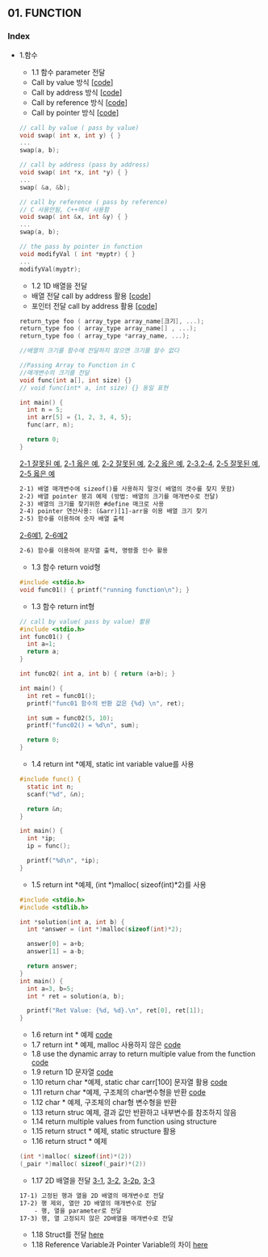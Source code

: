 ## 01. FUNCTION
### Index
* 1.함수
  *  1.1 함수 parameter 전달
  *  Call by value 방식 [[code](https://github.com/csbyun-data/C-Pro/blob/main/chap01/Function/Call_by_value1.c)]
  *  Call by address 방식 [[code](https://github.com/csbyun-data/C-Pro/blob/main/chap01/Function/Call_by_address1.c)]
  *  Call by reference 방식 [[code](https://github.com/csbyun-data/C-Pro/blob/main/chap01/Function/Call_by_reference1.c)]
  *  Call by pointer 방식 [[code](https://github.com/csbyun-data/C-Pro/blob/main/chap01/Function/Call_by_pointer1.c)]

  ```c
  // call by value ( pass by value)
  void swap( int x, int y) { }
  ...
  swap(a, b);
  ```
  ```c
  // call by address (pass by address)
  void swap( int *x, int *y) { }
  ...
  swap( &a, &b);
  ```
  ```c
  // call by reference ( pass by reference)
  // C 사용안됨, C++에서 사용함
  void swap( int &x, int &y) { }
  ...
  swap(a, b);
  ```
  ```c
  // the pass by pointer in function
  void modifyVal ( int *myptr) { }
  ...
  modifyVal(myptr);
  ```

  *  1.2 1D 배열을 전달
  *  배열 전달 call by address 활용 [[code](https://github.com/csbyun-data/C-Pro/blob/main/chap01/Function/Parameter_1D_1_1.c)]
  *  포인터 전달 call by address 활용 [[code](https://github.com/csbyun-data/C-Pro/blob/main/chap01/Function/Parameter_1D_1_2.c)]
  ```c
  return_type foo ( array_type array_name[크기], ...);
  return_type foo ( array_type array_name[] , ...);
  return_type foo ( array_type *array_name, ...);

  //배열의 크기를 함수에 전달하지 않으면 크기를 알수 없다

  //Passing Array to Function in C
  //매개변수의 크기를 전달
  void func(int a[], int size) {}
  // void func(int* a, int size) {} 동일 표현

  int main() {
    int n = 5;
    int arr[5] = {1, 2, 3, 4, 5};
    func(arr, n);

    return 0;
  }
  ```
  [2-1 잘못된 예](https://github.com/csbyun-data/C-Pro/blob/main/chap01/Function/Incorrect_function_2-1.c), [2-1 옳은 예](https://github.com/csbyun-data/C-Pro/blob/main/chap01/Function/Correct_function_2-1.c), [2-2 잘못된 예](https://github.com/csbyun-data/C-Pro/blob/main/chap01/Function/Incorrect_function_2-2.c), [2-2 옳은 예](https://github.com/csbyun-data/C-Pro/blob/main/chap01/Function/Correct_function_2-2.c), [2-3](https://github.com/csbyun-data/C-Pro/blob/main/chap01/Function/Correct_function_2-2.c),[2-4](https://github.com/csbyun-data/C-Pro/blob/main/chap01/Function/Correct_function_2-2.c), [2-5 잘못된 예](https://github.com/csbyun-data/C-Pro/blob/main/chap01/Function/Incorrect_function_2-2.c), [2-5 옳은 예](https://github.com/csbyun-data/C-Pro/blob/main/chap01/Function/Correct_function_2-2.c)  

  ```txt
  2-1) 배열 매개변수에 sizeof()를 사용하지 말것( 배열의 갯수를 찾지 못함)
  2-2) 배열 pointer 붕괴 예제 (방법: 배열의 크기를 매개변수로 전달)
  2-3) 배열의 크기를 찾기위한 #define 매크로 사용
  2-4) pointer 연산사용: (&arr)[1]-arr을 이용 배열 크기 찾기
  2-5) 함수를 이용하여 숫자 배열 출력
  ```
  [2-6예1](https://github.com/csbyun-data/C-Pro/blob/main/chap01/Function/String_function_2-6-1.c), [2-6예2](https://github.com/csbyun-data/C-Pro/blob/main/chap01/Function/String_function_2-6-2.c)
  ```txt
  2-6) 함수를 이용하여 문자열 출력, 명령줄 인수 활용
  ```
  * 1.3 함수 return void형
  ```c
  #include <stdio.h>
  void func01() { printf("running function\n"); }
  ```  
  * 1.3 함수 return int형
  ```c
  // call by value( pass by value) 활용
  #include <stdio.h>
  int func01() {
    int a=1;
    return a;
  }

  int func02( int a, int b) { return (a+b); }

  int main() {
    int ret = func01();
    printf("func01 함수의 반환 값은 {%d} \n", ret);

    int sum = func02(5, 10);
    printf("func02() = %d\n", sum);

    return 0;
  }
  ```
  
  * 1.4 return int *예제, static int variable value를 사용
  ```c
  #include func() {
    static int n;
    scanf("%d", &n);

    return &n;
  }

  int main() {
    int *ip;
    ip = func();

    printf("%d\n", *ip);
  }
  ```
  * 1.5 return int *예제, (int *)malloc( sizeof(int)*2)를 사용
  ```c
  #include <stdio.h>
  #include <stdlib.h>

  int *solution(int a, int b) {
    int *answer = (int *)malloc(sizeof(int)*2);

    answer[0] = a+b;
    answer[1] = a-b;

    return answer;
  }
  int main() {
    int a=3, b=5;
    int * ret = solution(a, b);

    printf("Ret Value: {%d, %d}.\n", ret[0], ret[1]);
  }
  ```
  * 1.6 return int * 예제 [code](https://github.com/csbyun-data/C-Pro/blob/main/chap01/Function/Return_Ptr_int1.c)
  * 1.7 return int * 예제, malloc 사용하지 않은 [code](https://github.com/csbyun-data/C-Pro/blob/main/chap01/Function/Return_Ptr_int2.c)
  * 1.8 use the dynamic array to return multiple value from the function [code](https://github.com/csbyun-data/C-Pro/blob/main/chap01/Function/Return_Ptr_Array1.c)
  * 1.9 return 1D 문자열 [code](https://github.com/csbyun-data/C-Pro/blob/main/chap01/Function/Return_Ptr_String1.c)
  * 1.10 return char *예제, static char carr[100] 문자열 활용 [code](https://github.com/csbyun-data/C-Pro/blob/main/chap01/Function/Return_Ptr_String2.c)
  * 1.11 return char *예제, 구조체의 char변수형을 반환 [code](https://github.com/csbyun-data/C-Pro/blob/main/chap01/Function/Return_Ptr_Structure1.c)
  * 1.12 char * 예제, 구조체의 char형 변수형을 반환
  * 1.13 return struc 예제, 결과 값만 반환하고 내부변수를 참조하지 않음
  * 1.14 return multiple values from function using structure
  * 1.15 return struct * 예제, static structure 활용
  * 1.16 return struct * 예제
  ```c
  (int *)malloc( sizeof(int)*(2))
  (_pair *)malloc( sizeof(_pair)*(2))
  ```

  *  1.17 2D 배열을 전달 [3-1](https://github.com/csbyun-data/C-Pro/blob/main/chap01/Function/Parameter_2D_3-1.c), [3-2](https://github.com/csbyun-data/C-Pro/blob/main/chap01/Function/Parameter_2D_3-2.c), [3-2p](https://github.com/csbyun-data/C-Pro/blob/main/chap01/Function/Parameter_2D_3-2p.c), [3-3](https://github.com/csbyun-data/C-Pro/blob/main/chap01/Function/Parameter_2D_3-3.c)
  ```txt
  17-1) 고정된 행과 열을 2D 배열의 매개변수로 전달
  17-2) 행 제외, 열만 2D 배열의 매개변수로 전달
      - 행, 열을 parameter로 전달
  17-3) 행, 열 고정되지 않은 2D배열을 매개변수로 전달
  ```
  *  1.18 Struct를 전달 [here](https://github.com/csbyun-data/C-Pro/blob/main/chap01/Function/Struct_parameter.c)
  *  1.18 Reference Variable과 Pointer Variable의 차이 [here](https://github.com/csbyun-data/C-Pro/blob/main/chap01/Function/Reference_Pointer_diff.cpp)
